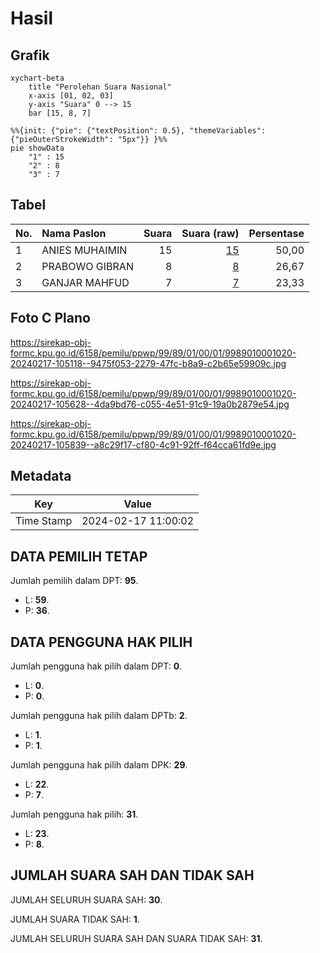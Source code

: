 # Hasil

## Grafik

```mermaid
xychart-beta
    title "Perolehan Suara Nasional"
    x-axis [01, 02, 03]
    y-axis "Suara" 0 --> 15
    bar [15, 8, 7]
```

```mermaid
%%{init: {"pie": {"textPosition": 0.5}, "themeVariables": {"pieOuterStrokeWidth": "5px"}} }%%
pie showData
    "1" : 15
    "2" : 8
    "3" : 7
```

## Tabel

| No. | Nama Paslon    | Suara | Suara (raw) | Persentase |
|:--- |:-------------- | -----:| -----------:| ----------:|
| 1   | ANIES MUHAIMIN | 15    | [15][p-1]   | 50,00      |
| 2   | PRABOWO GIBRAN | 8     | [8][p-2]    | 26,67      |
| 3   | GANJAR MAHFUD  | 7     | [7][p-3]    | 23,33      |


[p-1]: https://github.com/gigit-pemilu/pemilu-2024/blob/main/pilpres/hitung-suara/sub/99-luar-negeri/sub/89-penang-malaysia/sub/01-penang-malaysia/sub/0001-penang-malaysia/sub/020-ksk-005/sub/paslon-1.txt
[p-2]: https://github.com/gigit-pemilu/pemilu-2024/blob/main/pilpres/hitung-suara/sub/99-luar-negeri/sub/89-penang-malaysia/sub/01-penang-malaysia/sub/0001-penang-malaysia/sub/020-ksk-005/sub/paslon-2.txt
[p-3]: https://github.com/gigit-pemilu/pemilu-2024/blob/main/pilpres/hitung-suara/sub/99-luar-negeri/sub/89-penang-malaysia/sub/01-penang-malaysia/sub/0001-penang-malaysia/sub/020-ksk-005/sub/paslon-3.txt

## Foto C Plano

https://sirekap-obj-formc.kpu.go.id/6158/pemilu/ppwp/99/89/01/00/01/9989010001020-20240217-105118--9475f053-2279-47fc-b8a9-c2b65e59909c.jpg

https://sirekap-obj-formc.kpu.go.id/6158/pemilu/ppwp/99/89/01/00/01/9989010001020-20240217-105628--4da9bd76-c055-4e51-91c9-19a0b2879e54.jpg

https://sirekap-obj-formc.kpu.go.id/6158/pemilu/ppwp/99/89/01/00/01/9989010001020-20240217-105839--a8c29f17-cf80-4c91-92ff-f64cca61fd9e.jpg


## Metadata

| Key        | Value               |
| ---------- | ------------------- |
| Time Stamp | 2024-02-17 11:00:02 |


## DATA PEMILIH TETAP

Jumlah pemilih dalam DPT: **95**.
 * L: **59**.
 * P: **36**.

## DATA PENGGUNA HAK PILIH

Jumlah pengguna hak pilih dalam DPT: **0**.
 * L: **0**.
 * P: **0**.

Jumlah pengguna hak pilih dalam DPTb: **2**.
 * L: **1**.
 * P: **1**.

Jumlah pengguna hak pilih dalam DPK: **29**.
 * L: **22**.
 * P: **7**.

Jumlah pengguna hak pilih: **31**.
 * L: **23**.
 * P: **8**.

## JUMLAH SUARA SAH DAN TIDAK SAH

JUMLAH SELURUH SUARA SAH: **30**.

JUMLAH SUARA TIDAK SAH: **1**.

JUMLAH SELURUH SUARA SAH DAN SUARA TIDAK SAH: **31**.


